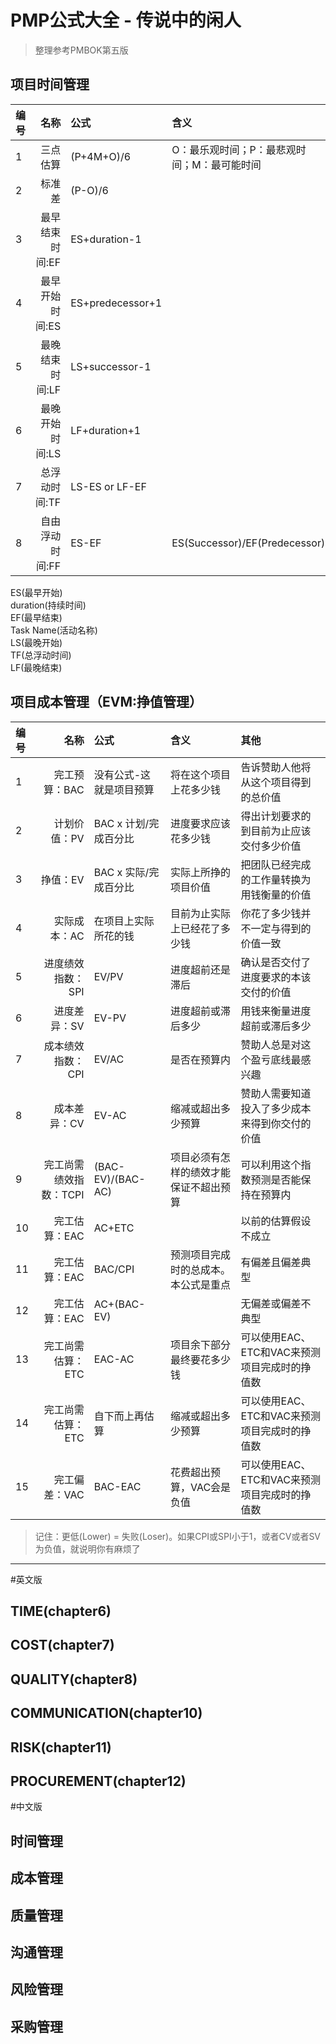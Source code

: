 # PMP公式大全 - 传说中的闲人
> 整理参考PMBOK第五版

## 项目时间管理
编号 | 名称 | 公式 | 含义 | 其他
:---------- | ---------------: | :--------------- | :--------------- | :---------------
1 | 三点估算 | (P+4M+O)/6 | O：最乐观时间；P：最悲观时间；M：最可能时间 |
2 | 标准差 | (P-O)/6 |  |
3 | 最早结束时间:EF | ES+duration-1 |  |
4 | 最早开始时间:ES | ES+predecessor+1 |  |
5 | 最晚结束时间:LF | LS+successor-1 |  |
6 | 最晚开始时间:LS | LF+duration+1 |  |
7 | 总浮动时间:TF | LS-ES or LF-EF |  |
8 | 自由浮动时间:FF | ES-EF | ES(Successor)/EF(Predecessor) |

<DIV border = "1">
<DIV border = "1">
<DIV border = "1">ES(最早开始)</DIV><DIV border = "1">duration(持续时间)</DIV><DIV border = "1">EF(最早结束)</DIV>
</DIV>
<DIV border = "1">
<DIV border = "1">Task Name(活动名称)</DIV>
</DIV>
<DIV border = "1">
<DIV border = "1">LS(最晚开始)</DIV><DIV border = "1">TF(总浮动时间)</DIV><DIV border = "1">LF(最晚结束)</DIV>
</DIV>
</DIV>

## 项目成本管理（EVM:挣值管理）
编号 | 名称 | 公式 | 含义 | 其他
:---------- | ---------------: | :--------------- | :--------------- | :---------------
1 | 完工预算：BAC | 没有公式-这就是项目预算 | 将在这个项目上花多少钱 | 告诉赞助人他将从这个项目得到的总价值
2 | 计划价值：PV | BAC x 计划/完成百分比 | 进度要求应该花多少钱 | 得出计划要求的到目前为止应该交付多少价值
3 | 挣值：EV | BAC x 实际/完成百分比 | 实际上所挣的项目价值 | 把团队已经完成的工作量转换为用钱衡量的价值
4 | 实际成本：AC | 在项目上实际所花的钱 | 目前为止实际上已经花了多少钱 | 你花了多少钱并不一定与得到的价值一致
5 | 进度绩效指数：SPI | EV/PV | 进度超前还是滞后 | 确认是否交付了进度要求的本该交付的价值
6 | 进度差异：SV | EV-PV | 进度超前或滞后多少 | 用钱来衡量进度超前或滞后多少
7 | 成本绩效指数：CPI | EV/AC | 是否在预算内 | 赞助人总是对这个盈亏底线最感兴趣
8 | 成本差异：CV | EV-AC | 缩减或超出多少预算 | 赞助人需要知道投入了多少成本来得到你交付的价值
9 | 完工尚需绩效指数：TCPI | (BAC-EV)/(BAC-AC) | 项目必须有怎样的绩效才能保证不超出预算 | 可以利用这个指数预测是否能保持在预算内
10 | 完工估算：EAC | AC+ETC |  | 以前的估算假设不成立
11 | 完工估算：EAC | BAC/CPI | 预测项目完成时的总成本。本公式是重点 | 有偏差且偏差典型
12 | 完工估算：EAC | AC+(BAC-EV) |  | 无偏差或偏差不典型
13 | 完工尚需估算：ETC | EAC-AC | 项目余下部分最终要花多少钱 | 可以使用EAC、ETC和VAC来预测项目完成时的挣值数
14 | 完工尚需估算：ETC | 自下而上再估算 | 缩减或超出多少预算 | 可以使用EAC、ETC和VAC来预测项目完成时的挣值数
15 | 完工偏差：VAC | BAC-EAC | 花费超出预算，VAC会是负值 | 可以使用EAC、ETC和VAC来预测项目完成时的挣值数
> 记住：更低(Lower) = 失败(Loser)。如果CPI或SPI小于1，或者CV或者SV为负值，就说明你有麻烦了


***

#英文版
## TIME(chapter6)


## COST(chapter7)



## QUALITY(chapter8)



## COMMUNICATION(chapter10)



## RISK(chapter11)



## PROCUREMENT(chapter12)

























#中文版

## 时间管理



## 成本管理



## 质量管理



## 沟通管理



## 风险管理



## 采购管理
